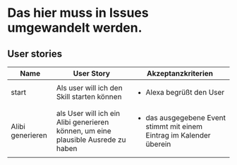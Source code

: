 # Das hier muss in Issues umgewandelt werden.
## User stories

Name | User Story | Akzeptanzkriterien
----|-----|----
start|Als user will ich den Skill starten können| <ul><li>Alexa begrüßt den User</li></ul>
Alibi generieren|als User will ich ein Alibi generieren können, um eine plausible Ausrede zu haben|<ul><li>das ausgegebene Event stimmt mit einem Eintrag im Kalender überein</li></ul>
